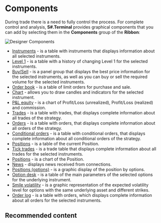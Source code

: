 # Components

During trade there is a need to fully control the process. For complete control and analysis, **S\#.Terminal** provides graphical components that you can add by selecting them in the **Components** group of the **Ribbon**:

![Designer Components](~/images/Designer_Components.png)

- [Instruments](Terminal_Securities.md) \- is a table with instruments that displays information about all selected instruments.
- [Level 1](Terminal_level1.md) \- is a table with a history of changing Level 1 for the selected instruments.
- [Buy\/Sell](Terminal_Buy_Sell.md) \- is a panel group that displays the best price information for the selected instruments, as well as you can buy or sell the required volume for the selected instruments.
- [Order book](Terminal_Depth_Panel2.md) \- is a table of limit orders for purchase and sale. 
- [Chart](Terminal_Chart.md) \- allows you to draw candles and indicators for the selected instrument. 
- [P&L equity](Designer_Panel_Market_depth.md) \- is a chart of Profit\/Loss (unrealized), Profit\/Loss (realized) and commission.
- [Trades](Designer_Trades.md) \- is a table with trades, that displays complete information about all trades of the strategy.
- [Orders](Designer_Orders.md) \- is a table with orders, that displays complete information about all orders of the strategy.
- [Conditional orders](Designer_Orders_conditional.md) \- is a table with conditional orders, that displays complete information about all conditional orders of the strategy.
- [Positions](Designer_Chart_Position.md) \- is a table of the current Position. 
- [Tick trades](Designer_Tape_Trades.md) \- is a trade table that displays complete information about all trades for the selected instruments.
- [Positions](Designer_Chart_Position.md) \- is a chart of the Position.
- [News](Terminal_news.md) \- displays news received from connections.
- [Positions (options)](Terminal_options_positions.md) \- is a graphic display of the position by options.
- [Option desk](Terminal_option_desk.md) \- is a table of the main parameters of the selected options for the underlying instrument.
- [Smile volatility](Terminal_smile_of_volatility.md) \- is a graphic representation of the expected volatility level for options with the same underlying asset and different strikes.
- [Order log](Terminal_orderlog.md) \- is a table with orders, which displays complete information about all orders for the selected instruments.

## Recommended content
